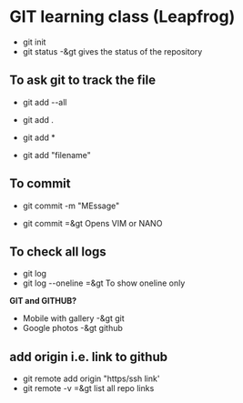 # GIT learning class (Leapfrog)

- git init
- git status -&gt gives the status of the repository

## To ask git to track the file

- git add --all
- git add .
- git add \*

- git add "filename"

## To commit

- git commit -m "MEssage"

- git commit =&gt Opens VIM or NANO

## To check all logs

- git log
- git log --oneline =&gt To show oneline only

**GIT and GITHUB?**

- Mobile with gallery -&gt git
- Google photos -&gt github

## add origin i.e. link to github

- git remote add origin "https/ssh link'
- git remote -v =&gt list all repo links
